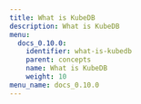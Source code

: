 ```yaml
---
title: What is KubeDB
description: What is KubeDB
menu:
  docs_0.10.0:
    identifier: what-is-kubedb
    parent: concepts
    name: What is KubeDB
    weight: 10
menu_name: docs_0.10.0
---
```

